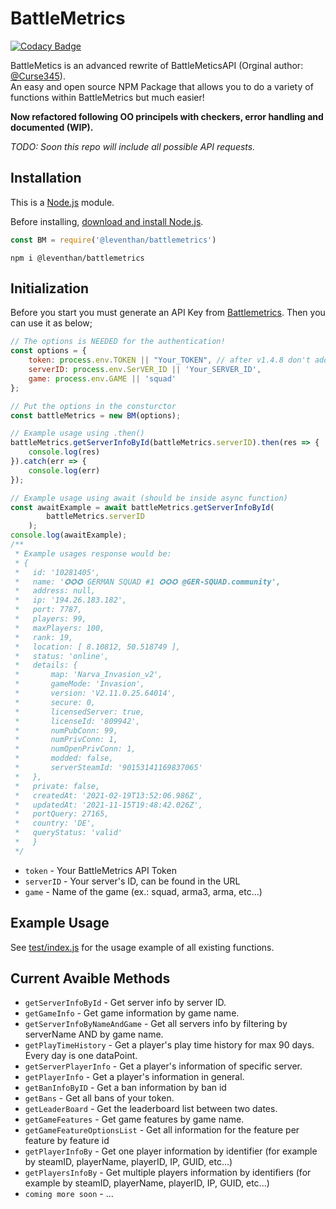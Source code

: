# BattleMetrics

[![Codacy Badge](https://api.codacy.com/project/badge/Grade/b2b008da112c4a36a179c9b0f1199045)](https://app.codacy.com/gh/11TStudio/BattleMetrics?utm_source=github.com&utm_medium=referral&utm_content=11TStudio/BattleMetrics&utm_campaign=Badge_Grade_Settings)

BattleMetics is an advanced rewrite of BattleMeticsAPI (Orginal author: [@Curse345](https://github.com/Curse345)). <br>
An easy and open source NPM Package that allows you to do a variety of functions within BattleMetrics but much easier!

**Now refactored following OO principels with checkers, error handling and documented (WIP).**

*TODO: Soon this repo will include all possible API requests.*

## Installation

This is a  [Node.js](https://nodejs.org/en/)  module.

Before installing, [download and install Node.js](https://nodejs.org/en/download/).

``` js
const BM = require('@leventhan/battlemetrics')
```
```cli
npm i @leventhan/battlemetrics
```


## Initialization

Before you start you must generate an API Key from [Battlemetrics](https://www.battlemetrics.com/developers).
Then you can use it as below;

``` js
// The options is NEEDED for the authentication!
const options = {
    token: process.env.TOKEN || "Your_TOKEN", // after v1.4.8 don't add Bearer!
    serverID: process.env.SerVER_ID || 'Your_SERVER_ID',
    game: process.env.GAME || 'squad'
};

// Put the options in the consturctor
const battleMetrics = new BM(options);

// Example usage using .then()
battleMetrics.getServerInfoById(battleMetrics.serverID).then(res => {
    console.log(res)
}).catch(err => {
    console.log(err)
});

// Example usage using await (should be inside async function)
const awaitExample = await battleMetrics.getServerInfoById(
		battleMetrics.serverID
	);
console.log(awaitExample);
/**
 * Example usages response would be:
 * {
 *   id: '10281405',
 *   name: '✪✪✪ GERMAN SQUAD #1 ✪✪✪ @GER-SQUAD.community',
 *   address: null,
 *   ip: '194.26.183.182',
 *   port: 7787,
 *   players: 99,
 *   maxPlayers: 100,
 *   rank: 19,
 *   location: [ 8.10812, 50.518749 ],
 *   status: 'online',
 *   details: {
 *       map: 'Narva_Invasion_v2',
 *       gameMode: 'Invasion',
 *       version: 'V2.11.0.25.64014',
 *       secure: 0,
 *       licensedServer: true,
 *       licenseId: '809942',
 *       numPubConn: 99,
 *       numPrivConn: 1,
 *       numOpenPrivConn: 1,
 *       modded: false,
 *       serverSteamId: '90153141169837065'
 *   },
 *   private: false,
 *   createdAt: '2021-02-19T13:52:06.986Z',
 *   updatedAt: '2021-11-15T19:48:42.026Z',
 *   portQuery: 27165,
 *   country: 'DE',
 *   queryStatus: 'valid'
 *   }
 */
```
 * `token` - Your BattleMetrics API Token
 * `serverID` - Your server's ID, can be found in the URL
 * `game` - Name of the game (ex.: squad, arma3, arma, etc...)

## Example Usage
See [test/index.js](https://github.com/11TStudio/BattleMetrics/blob/master/test/index.js) for the usage example of all existing functions.


## Current Avaible Methods
 * `getServerInfoById` - Get server info by server ID.
 * `getGameInfo` - Get game information by game name.
 * `getServerInfoByNameAndGame` - Get all servers info by filtering by serverName AND by game name.
 * `getPlayTimeHistory` - Get a player's play time history for max 90 days. Every day is one dataPoint.
 * `getServerPlayerInfo` - Get a player's information of specific server.
 * `getPlayerInfo` - Get a player's information in general.
 * `getBanInfoByID` - Get a ban information by ban id
 * `getBans` - Get all bans of your token.
 * `getLeaderBoard` - Get the leaderboard list between two dates.
 * `getGameFeatures` - Get game features by game name.
 * `getGameFeatureOptionsList` - Get all information for the feature per feature by feature id
 * `getPlayerInfoBy` - Get one player information by identifier (for example by steamID, playerName, playerID, IP, GUID, etc...)
 * `getPlayersInfoBy` - Get multiple players information by identifiers (for example by steamID, playerName, playerID, IP, GUID, etc...)
 * `coming more soon` - ...